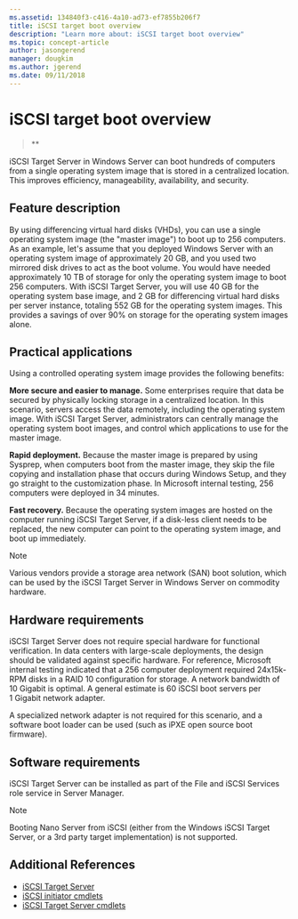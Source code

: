 ```yaml
---
ms.assetid: 134840f3-c416-4a10-ad73-ef7855b206f7
title: iSCSI target boot overview
description: "Learn more about: iSCSI target boot overview"
ms.topic: concept-article
author: jasongerend
manager: dougkim
ms.author: jgerend
ms.date: 09/11/2018
---
```


# iSCSI target boot overview

> **

iSCSI Target Server in Windows Server can boot hundreds of computers from a single operating system image that is stored in a centralized location. This improves efficiency, manageability, availability, and security.

## <a name="BKMK_OVER"></a>Feature description
By using differencing virtual hard disks (VHDs), you can use a single operating system image (the "master image") to boot up to 256 computers. As an example, let's assume that you deployed  Windows Server with an operating system image of approximately 20 GB, and you used two mirrored disk drives to act as the boot volume. You would have needed approximately 10 TB of storage for only the operating system image to boot 256 computers. With iSCSI Target Server, you will use 40 GB for the operating system base image, and 2 GB for differencing virtual hard disks per server instance, totaling 552 GB for the operating system images. This provides a savings of over 90% on storage for the operating system images alone.

## <a name="BKMK_APP"></a>Practical applications
Using a controlled operating system image provides the following benefits:

**More secure and easier to manage.** Some enterprises require that data be secured by physically locking storage in a centralized location. In this scenario, servers access the data remotely, including the operating system image. With iSCSI Target Server, administrators can centrally manage the operating system boot images, and control which applications to use for the master image.

**Rapid deployment.** Because the master image is prepared by using Sysprep, when computers boot from the master image, they skip the file copying and installation phase that occurs during Windows Setup, and they go straight to the customization phase. In Microsoft internal testing, 256 computers were deployed in 34 minutes.

**Fast recovery.** Because the operating system images are hosted on the computer running iSCSI Target Server, if a disk-less client needs to be replaced, the new computer can point to the operating system image, and boot up immediately.

> [!NOTE]
> Various vendors provide a storage area network (SAN) boot solution, which can be used by the iSCSI Target Server in Windows Server on commodity hardware.

## <a name="BKMK_HARD"></a>Hardware requirements
iSCSI Target Server does not require special hardware for functional verification. In data centers with large-scale deployments, the design should be validated against specific hardware. For reference, Microsoft internal testing indicated that a 256 computer deployment required 24x15k-RPM  disks in a RAID 10 configuration for storage. A network bandwidth of 10 Gigabit is optimal. A general estimate is 60 iSCSI boot servers per 1 Gigabit network adapter.

A specialized network adapter is not required for this scenario, and a software boot loader can be used (such as iPXE open source boot firmware).

## <a name="BKMK_SOFT"></a>Software requirements
iSCSI Target Server can be installed as part of the File and iSCSI Services role service in Server Manager.

> [!NOTE]
> Booting Nano Server from iSCSI (either from the Windows iSCSI Target Server, or a 3rd party target implementation) is not supported.

## Additional References

* [iSCSI Target Server](./iscsi-target-server.md)
* [iSCSI initiator cmdlets](/powershell/module/iscsi/)
* [iSCSI Target Server cmdlets](/powershell/module/iscsitarget/)
